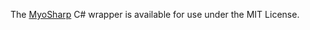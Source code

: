 The [MyoSharp](https://github.com/tayfuzun/MyoSharp) C# wrapper is available for use under the MIT License.